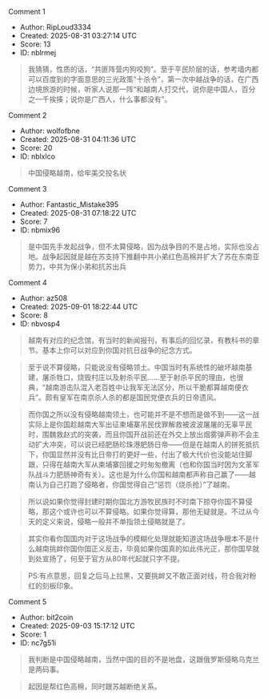 Comment 1

- Author: RipLoud3334
- Created: 2025-08-31 03:27:14 UTC
- Score: 13
- ID: nblrmej

> 我猜猜，性质的话，“共匪阵营内狗咬狗”。至于平民阶层的话，参考墙内都可以百度到的字面意思的三光政策“十杀令”，第一次中越战争的话，在广西边境旅游的时候，听家人说那一阵“和越南人打交代，说你是中国人，百分之一千挨揍；说你是广西人，什么事都没有”。

Comment 2

- Author: wolfofbne
- Created: 2025-08-31 04:11:36 UTC
- Score: 20
- ID: nblxlco

> 中国侵略越南，给牢美交投名状

Comment 3

- Author: Fantastic_Mistake395
- Created: 2025-08-31 07:18:22 UTC
- Score: 7
- ID: nbmix96

> 是中国先手发起战争，但不太算侵略，因为战争目的不是占地，实际也没占地。战争起因就是越在苏支持下推翻中共小弟红色高棉并扩大了苏在东南亚势力，中共为保小弟和抗苏出兵

Comment 4

- Author: az508
- Created: 2025-09-01 18:22:44 UTC
- Score: 8
- ID: nbvosp4

> 越南有对应的纪念馆，有当时的新闻报刊，有事后的回忆录，有教科书的章节。基本上你可以对应到你国对抗日战争的纪念方式。

> 至于说不算侵略，只能说没有侵略领土。中国当时有系统性的破坏越南基建，屠杀牲口，烧毁村庄以及射杀平民……至于射杀平民的理由，也很典，“越南游击队混入老百姓中让我军无法区分，所以干脆都算越南便衣兵”。颇有皇军在南京杀人杀的都是国民党便衣兵的日帝遗风。

> 而你国之所以没有侵略越南领土，也可能并不是不想而是做不到——这一战实际上是你国趁越南大军出征柬埔寨吊民伐罪解救被波波屠屠的无辜平民时，围魏救赵式的突袭，而且你国开战前还在外交上放出烟雾弹声称不会主动扩大冲突，可以说已经肥肠珍珠港肥肠日帝——但是在越南人的拼死抵抗下，你国显然并没有比日帝打的更好一些，付出了极大代价也没能站住脚跟，只得在越南大军从柬埔寨回援之时匆匆撤离（也和你国当时因为文革军队战斗力肥肠神奇有关）。这也是为什么你国和越南都声称自己赢了——越南认为自己打跑了侵略者，你国觉得自己“惩罚（烧杀抢）”了越南。

> 所以说如果你觉得封建时期你国北方游牧民族时不时南下掠夺你国不算侵略，那这个或许也可以不算侵略。如果你觉得算，那他无疑就是。不过从今天的定义来说，侵略一般并不单指领土侵略就是了。

> 其实你看你国国内对于这场战争的模糊化处理就能知道这场战争根本不是什么越南挑衅你国你国正义反击，毕竟如果你国真的如此伟光正，那你国早就到处宣扬了，何至于官方从80年代起就只字不提。

>   
> PS:有点意思，回复之后马上拉黑，又要挑衅又不敢正面对线，符合我对粉红的刻板印象。

Comment 5

- Author: bit2coin
- Created: 2025-09-03 15:17:12 UTC
- Score: 1
- ID: nc7g51i

> 我判断是中国侵略越南，当然中国的目的不是地盘，这跟俄罗斯侵略乌克兰是两码事。

> 起因是帮红色高棉，同时跟苏越断绝关系。
